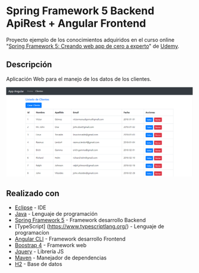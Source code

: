 # Spring Framework 5 Backend ApiRest + Angular Frontend

Proyecto ejemplo de los conocimientos adquiridos en el curso online "[Spring Framework 5: Creando web app de cero a experto](https://www.udemy.com/spring-framework-5/)" de [Udemy](https://www.udemy.com/).

## Descripción
Aplicación Web para el manejo de los datos de los clientes.

![listar](https://github.com/Victor96Man/Spring5_ApiRest_Angular_ClientsApp/blob/master/Documentacion/listar.PNG)

## Realizado con

* [Eclipse](https://www.eclipse.org/) - IDE
* [Java](https://www.java.com/) - Lenguaje de programación
* [Spring Framework 5](https://spring.io/) - Framework desarrollo Backend
* [TypeScript] (https://www.typescriptlang.org/) - Lenguaje de programacíon
* [Angular CLI](https://cli.angular.io/) - Framework desarrollo Frontend
* [Boostrap 4](https://getbootstrap.com/) - Framework web
* [Jquery](https://jquery.com/) - Librería JS
* [Maven](https://maven.apache.org/) - Manejador de dependencias
* [H2](http://www.h2database.com/html/main.html) - Base de datos

